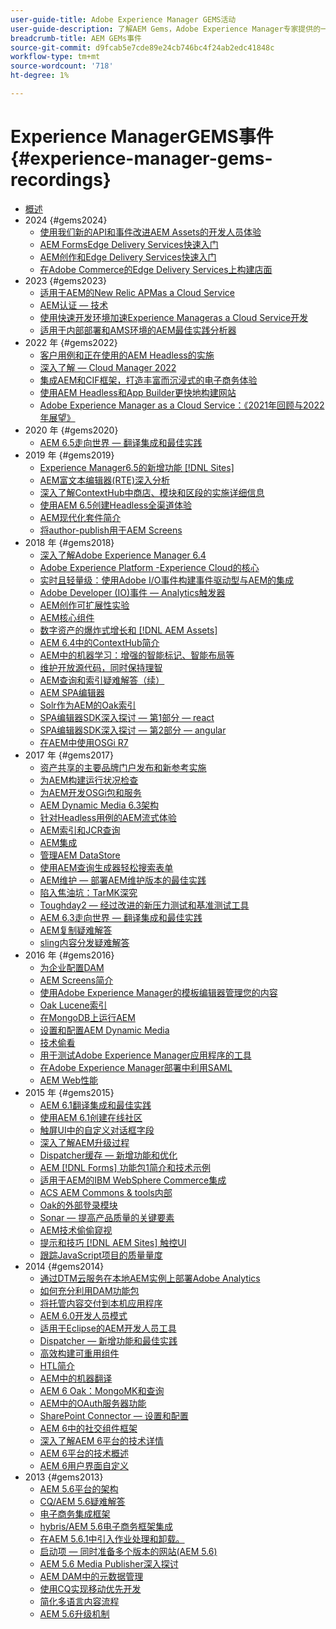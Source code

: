 ```yaml
---
user-guide-title: Adobe Experience Manager GEMS活动
user-guide-description: 了解AEM Gems，Adobe Experience Manager专家提供的一系列技术深入探讨。
breadcrumb-title: AEM GEMs事件
source-git-commit: d9fcab5e7cde89e24cb746bc4f24ab2edc41848c
workflow-type: tm+mt
source-wordcount: '718'
ht-degree: 1%

---
```



# Experience ManagerGEMS事件 {#experience-manager-gems-recordings}

+ [概述](overview.md)
+ 2024 {#gems2024}
   + [使用我们新的API和事件改进AEM Assets的开发人员体验](gems2024/improving-dev-experience-for-aem-assets-with-new-apis-and-events.md)
   + [AEM FormsEdge Delivery Services快速入门](gems2024/edge-delivery-for-aem-forms.md)
   + [AEM创作和Edge Delivery Services快速入门](/help/experience-manager-gems/gems2024/aem-authoring-and-edge-delivery.md)
   + [在Adobe Commerce的Edge Delivery Services上构建店面](/help/experience-manager-gems/gems2024/storefronts-on-edge-delivery-with-adobe-commerce.md)
+ 2023 {#gems2023}
   + [适用于AEM的New Relic APMas a Cloud Service](gems2023/newrelic-apm-for-aem-cloud-service.md)
   + [AEM认证 — 技术](gems2023/aem-certification-technical.md)
   + [使用快速开发环境加速Experience Manageras a Cloud Service开发](/help/experience-manager-gems/gems2023/rapid-development-environments.md)
   + [适用于内部部署和AMS环境的AEM最佳实践分析器](gems2023/aem-best-practices-analyzer.md)
+ 2022 年 {#gems2022}
   + [客户用例和正在使用的AEM Headless的实施](gems2022/customer-use-case-and-implementation-of-aem-headless-in-use.md)
   + [深入了解 — Cloud Manager 2022](gems2022/looking-under-the-hood-cloud-manager-2022.md)
   + [集成AEM和CIF框架，打造丰富而沉浸式的电子商务体验](gems2022/aem-and-cif-framework-integration.md)
   + [使用AEM Headless和App Builder更快地构建网站](gems2022/build-sites-faster-with-headless-and-appbuilder.md)
   + [Adobe Experience Manager as a Cloud Service：《2021年回顾与2022年展望》](gems2022/aemcloudservice-2021-review-and-outlook.md)
+ 2020 年 {#gems2020}
   + [AEM 6.5走向世界 — 翻译集成和最佳实践](gems2020/aem65-readyfortheworld-translationintegration-bestpractices.md)
+ 2019 年 {#gems2019}
   + [Experience Manager6.5的新增功能 [!DNL Sites]](gems2019/adobe-experience-manager-6-5-sites-whats-new.md)
   + [AEM富文本编辑器(RTE)深入分析](gems2019/aem-rich-text-editor-rte-deep-dive1.md)
   + [深入了解ContextHub中商店、模块和区段的实施详细信息](gems2019/contexthub-deep-dive.md)
   + [使用AEM 6.5创建Headless全渠道体验](gems2019/creating-headless-omnichannel-experiences-with-aem-65.md)
   + [AEM现代化套件简介](gems2019/introducing-the-aem-modernization-suite.md)
   + [将author-publish用于AEM Screens](gems2019/leveraging-author-publish-for-aem-screens.md)
+ 2018 年 {#gems2018}
   + [深入了解Adobe Experience Manager 6.4](gems2018/aem-6-4-technical-sneak-peek.md)
   + [Adobe Experience Platform -Experience Cloud的核心](gems2018/aem-acp.md)
   + [实时且轻量级：使用Adobe I/O事件构建事件驱动型与AEM的集成](gems2018/aem-adobe-io.md)
   + [Adobe Developer (IO)事件 — Analytics触发器](gems2018/aem-analytics-triggers.md)
   + [AEM创作可扩展性实验](gems2018/aem-author-scalability1.md)
   + [AEM核心组件](gems2018/aem-core-components.md)
   + [数字资产的爆炸式增长和 [!DNL AEM Assets]](gems2018/aem-digital-asset-explosion.md)
   + [AEM 6.4中的ContextHub简介](gems2018/aem-intro-to-contexthub.md)
   + [AEM中的机器学习：增强的智能标记、智能布局等](gems2018/aem-machine-learning.md)
   + [维护开放源代码，同时保持理智](gems2018/aem-maintaining-open-source.md)
   + [AEM查询和索引疑难解答（续）](gems2018/aem-query-and-index-troubleshooting2.md)
   + [AEM SPA编辑器](gems2018/aem-spa-editor.md)
   + [Solr作为AEM的Oak索引](gems2018/solr-as-an-oak-index-for-aem.md)
   + [SPA编辑器SDK深入探讨 — 第1部分 — react](gems2018/spa-editor-sdk-deep-dive-react.md)
   + [SPA编辑器SDK深入探讨 — 第2部分 — angular](gems2018/spa-editor-sdk-deep-dive-angular.md)
   + [在AEM中使用OSGi R7](gems2018/using-osgi-r7-in-aem.md)
+ 2017 年 {#gems2017}
   + [资产共享的主要品牌门户发布和新参考实施](gems2017/aem-brand-portal.md)
   + [为AEM构建运行状况检查](gems2017/aem-building-health-checks-for-aem.md)
   + [为AEM开发OSGi包和服务](gems2017/aem-developing-osgi-bundles-services-for-aem.md)
   + [AEM Dynamic Media 6.3架构](gems2017/aem-dynamic-media-architecture.md)
   + [针对Headless用例的AEM流式体验](gems2017/aem-headless-usecases.md)
   + [AEM索引和JCR查询](gems2017/aem-indexing-jcr-query.md)
   + [AEM集成](gems2017/aem-integrations.md)
   + [管理AEM DataStore](gems2017/aem-managing-aem-datastore.md)
   + [使用AEM查询生成器轻松搜索表单](gems2017/aem-search-forms-using-querybuilder.md)
   + [AEM维护 — 部署AEM维护版本的最佳实践](gems2017/aem-sustenance-best-practices-deploying-maintenance-releases.md)
   + [陷入焦油坑：TarMK深究](gems2017/aem-tarmk-deepdive.md)
   + [Toughday2 — 经过改进的新压力测试和基准测试工具](gems2017/aem-toughday2-stress-testing-benchmarking-tool.md)
   + [AEM 6.3走向世界 — 翻译集成和最佳实践](gems2017/aem-translation-best-practices.md)
   + [AEM复制疑难解答](gems2017/aem-troubleshooting-aem-replication.md)
   + [sling内容分发疑难解答](gems2017/aem-troubleshooting-sling.md)
+ 2016 年 {#gems2016}
   + [为企业配置DAM](gems2016/aem-configuring-dam-for-enterprise.md)
   + [AEM Screens简介](gems2016/aem-introduction-to-aem-screens.md)
   + [使用Adobe Experience Manager的模板编辑器管理您的内容](gems2016/aem-managing-content-with-template-editor.md)
   + [Oak Lucene索引](gems2016/aem-oak-lucene-indexes.md)
   + [在MongoDB上运行AEM](gems2016/aem-running-aem-on-mongodb.md)
   + [设置和配置AEM Dynamic Media](gems2016/aem-setup-and-configure-aem-dynamic-media.md)
   + [技术偷看](gems2016/aem-technical-sneak-peek.md)
   + [用于测试Adobe Experience Manager应用程序的工具](gems2016/aem-testing-tools-for-aem-apps.md)
   + [在Adobe Experience Manager部署中利用SAML](gems2016/aem-utilizing-saml-in-aem-deployments.md)
   + [AEM Web性能](gems2016/aem-web-performance.md)
+ 2015 年 {#gems2015}
   + [AEM 6.1翻译集成和最佳实践](gems2015/aem-6-1-translation-integration-and-best-practices.md)
   + [使用AEM 6.1创建在线社区](gems2015/aem-creating-online-communities-with-aem-6-1.md)
   + [触屏UI中的自定义对话框字段](gems2015/aem-customizing-dialog-fields-in-touch-ui.md)
   + [深入了解AEM升级过程](gems2015/aem-deep-dive-into-aem-upgrade-process.md)
   + [Dispatcher缓存 — 新增功能和优化](gems2015/aem-dispatcher-caching-new-features-and-optimizations.md)
   + [AEM [!DNL Forms] 功能包1简介和技术示例](gems2015/aem-forms-feature-pack-1-introduction-and-technical-samples.md)
   + [适用于AEM的IBM WebSphere Commerce集成](gems2015/aem-ibm-websphere-commerce-integration-for-aem.md)
   + [ACS AEM Commons &amp; tools内部](gems2015/aem-inside-acs-aem-commons-and-tools.md)
   + [Oak的外部登录模块](gems2015/aem-oak-external-login-module-authenticating-with-ldap-and-beyond.md)
   + [Sonar — 提高产品质量的关键要素](gems2015/aem-sonar-a-key-element-to-improve-product-quality.md)
   + [AEM技术偷偷窥视](gems2015/aem-tech-sneak-peek.md)
   + [提示和技巧 [!DNL AEM Sites] 触控UI](gems2015/aem-tips-and-tricks-for-aem-sites-touch-ui.md)
   + [跟踪JavaScript项目的质量量度](gems2015/aem-track-quality-metrics-of-your-javascript-project.md)
+ 2014 {#gems2014}
   + [通过DTM云服务在本地AEM实例上部署Adobe Analytics](gems2014/aem-adobe-analytics-dynamic-tag-management.md)
   + [如何充分利用DAM功能包](gems2014/aem-dam-feature-pack.md)
   + [将托管内容交付到本机应用程序](gems2014/aem-delivering-managed-content-to-your-native-apps.md)
   + [AEM 6.0开发人员模式](gems2014/aem-developer-mode.md)
   + [适用于Eclipse的AEM开发人员工具](gems2014/aem-developer-tools-for-eclipse.md)
   + [Dispatcher — 新增功能和最佳实践](gems2014/aem-dispatcher.md)
   + [高效构建可重用组件](gems2014/aem-efficiently-build-reusable-components.md)
   + [HTL简介](gems2014/aem-introduction-to-htl.md)
   + [AEM中的机器翻译](gems2014/aem-machine-translation-in-aem.md)
   + [AEM 6 Oak：MongoMK和查询](gems2014/aem-oak-mongomk-and-queries.md)
   + [AEM中的OAuth服务器功能](gems2014/aem-oauth-server-functionality-in-aem.md)
   + [SharePoint Connector — 设置和配置](gems2014/aem-sharepoint-connector-setup-and-configuration.md)
   + [AEM 6中的社交组件框架](gems2014/aem-social-component-framework-in-aem-6.md)
   + [深入了解AEM 6平台的技术详情](gems2014/aem-technical-deep-dive-into-the-aem-6-platform.md)
   + [AEM 6平台的技术概述](gems2014/aem-technical-overview-of-the-aem-6-platform.md)
   + [AEM 6用户界面自定义](gems2014/aem-user-interface-customization-for-aem6.md)
+ 2013 {#gems2013}
   + [AEM 5.6平台的架构](gems2013/aem-architecture-of-the-aem-5-6-platform.md)
   + [CQ/AEM 5.6疑难解答](gems2013/aem-cq-aem-5-6-troubleshooting.md)
   + [电子商务集成框架](gems2013/aem-ecommerce-integration-framework.md)
   + [hybris/AEM 5.6电子商务框架集成](gems2013/aem-hybris-ecommerce-framework-integration.md)
   + [在AEM 5.6.1中引入作业处理和卸载。](gems2013/aem-job-handling-and-offloading.md)
   + [启动项 — 同时准备多个版本的网站(AEM 5.6)](gems2013/aem-launches.md)
   + [AEM 5.6 Media Publisher深入探讨](gems2013/aem-media-publisher-deep-dive.md)
   + [AEM DAM中的元数据管理](gems2013/aem-metadata-management-in-aem-dam.md)
   + [使用CQ实现移动优先开发](gems2013/aem-mobile-first-development-with-cq-made-easy.md)
   + [简化多语言内容流程](gems2013/aem-streamlining-multilingual-content-process.md)
   + [AEM 5.6升级机制](gems2013/aem-upgrade-mechanisms.md)

<!--
+ [Archive] {#archive}
    + [AEM 6 Oak: MongoMK and Queries](archive/aem-oak-mongomk-and-queries.md)
    + [Search forms made easy with the AEM querybuilder](archive/aem-search-forms-using-querybuilder.md)
    + [Deep Dive on implementation details of stores, modules and segments in ContextHub](archive/contexthub-deep-dive.md)
    + [AEM Web Performance](archive/aem-web-performance.md)
    + [AEM Query and Index Troubleshooting](archive/aem-query-and-index-troubleshooting.md)
    + [User Interface Customization for AEM 6](archive/aem-user-interface-customization-for-aem6.md)
    + [Technical Sneak Peek](archive/aem-technical-sneak-peek.md)
    + [Customizing Dialog Fields in Touch UI](archive/aem-customizing-dialog-fields-in-touch-ui.md)
    + [Building Health Checks for AEM](archive/aem-building-health-checks-for-aem.md)
    + [Running AEM on MongoDB](archive/aem-running-aem-on-mongodb.md)
    + [AEM 5.6 Media Publisher Deep Dive ](archive/aem-media-publisher-deep-dive.md)
    + [AEM Fluid Experiences for headless usecases](archive/aem-headless-usecases.md)
    + [The Digital Asset Explosion & AEM Assets](archive/aem-digital-asset-explosion.md)
    + [Introduction of Job Handling and Offloading in AEM 5.6.1. ](archive/aem-job-handling-and-offloading.md)
    + [Technical Overview of the AEM 6 Platform](archive/aem-technical-overview-of-the-aem-6-platform.md)
    + [Launches: concurrent preparation of multiple versions of a website (AEM 5.6) ](archive/aem-launches.md)
    + [Efficiently Build Reusable Components](archive/aem-efficiently-build-reusable-components.md)
    + [AEM Integrations - a solid foundation goes a long way](archive/aem-integrations.md)
    + [Dispatcher - New features and best practices](archive/aem-dispatcher.md)
    + [Adobe Experience Manager 6.5 Sites - What's New](archive/adobe-experience-manager-6-5-sites-whats-new.md)
    + [Oak's External Login Module - Authenticating with LDAP and Beyond](archive/aem-oak-external-login-module-authenticating-with-ldap-and-beyond.md)
    + [Troubleshooting AEM Replication](archive/aem-troubleshooting-aem-replication.md)
    + [Metadata Management in AEM DAM](archive/aem-metadata-management-in-aem-dam.md)
    + [AEM 6.5 Ready for the World - Translation Integration & Best Practices](archive/aem65-readyfortheworld-translationintegration-bestpractices.md)
    + [hybris/AEM 5.6 eCommerce framework integration](archive/aem-hybris-ecommerce-framework-integration.md)
    + [How to deploy Adobe Analytics on a local AEM instance by using the Dynamic Tag Management cloud service](archive/aem-adobe-analytics-dynamic-tag-management.md)
    + [eCommerce Integration Framework ](archive/aem-ecommerce-integration-framework.md)
    + [Real-time and lightweight: build event-driven integrations with AEM using Adobe I/O Events](archive/aem-adobe-io.md)
    + [AEM Tech Sneak Peek](archive/aem-tech-sneak-peek.md)
    + [AEM Rich Text Editor (RTE) Deep Dive](archive/aem-rich-text-editor-rte-deep-dive1.md)
    + [Deep dive into AEM upgrade process](archive/aem-deep-dive-into-aem-upgrade-process.md)
    + [AEM SPA Editor](archive/aem-spa-editor.md)
    + [MSM and Translation: Best Practices ](archive/aem-msm-and-translation-best-practices.md)
    + [AEM Indexing and JCR Query](archive/aem-indexing-jcr-query.md)
    + [IBM WebSphere Commerce Integration for AEM](archive/aem-ibm-websphere-commerce-integration-for-aem.md)
    + [Setup and Configure AEM Dynamic Media](archive/aem-setup-and-configure-aem-dynamic-media.md)
    + [Leveraging author-publish for AEM Screens](archive/leveraging-author-publish-for-aem-screens.md)
    + [Experiments in AEM Author Scalability](archive/aem-author-scalability1.md)
    + [Introduction to AEM Screens](archive/aem-introduction-to-aem-screens.md)
    + [Creating Headless Omnichannel Experiences with AEM 6.5](archive/creating-headless-omnichannel-experiences-with-aem-65.md)
    + [Developing OSGi Bundles and Services for AEM](archive/aem-developing-osgi-bundles-services-for-aem.md)
    + [Technical Deep Dive into the AEM 6 Platform](archive/aem-technical-deep-dive-into-the-aem-6-platform.md)
    + [Adobe Experience Platform - The Heart of Experience Cloud](archive/aem-acp.md)
    + [Social Component Framework in AEM 6](archive/aem-social-component-framework-in-aem-6.md)
    + [Mobile-First Development with CQ Made Easy](archive/aem-mobile-first-development-with-cq-made-easy.md)
    + [AEM Core Components](archive/aem-core-components.md)
    + [AEM SPA Editor](archive/jcr-aem-spa-editor.md)
    + [Major Brand Portal Release and new reference implementation for Asset Share](archive/aem-brand-portal.md)
    + [Utilizing SAML in Adobe Experience Manager deployments](archive/aem-utilizing-saml-in-aem-deployments.md)
    + [AEM 6.0 Developer Mode](archive/aem-developer-mode.md)
    + [AEM [!DNL Forms] Feature Pack 1 introduction and technical samples](archive/aem-forms-feature-pack-1-introduction-and-technical-samples.md)
    + [CQ/AEM 5.6 Troubleshooting](archive/aem-cq-aem-5-6-troubleshooting.md)
    + [AEM Dynamic Media 6.3 Architecture](archive/aem-dynamic-media-architecture.md)
    + [Inside ACS AEM Commons & Tools](archive/aem-inside-acs-aem-commons-and-tools.md)
    + [Creating online Communities with AEM 6.1](archive/aem-creating-online-communities-with-aem-6-1.md)
    + [OAuth Server functionality in AEM - Embrace Federation and unleash your REST APIs!](archive/aem-oauth-server-functionality-in-aem.md)
    + [Into the tar pit: a TarMK deep dive](archive/aem-tarmk-deepdive.md)
    + [Oak Lucene Indexes](archive/aem-oak-lucene-indexes.md)
    + [AEM Developer Tools for Eclipse](archive/aem-developer-tools-for-eclipse.md)
    + [Solr as an Oak index for AEM](archive/solr-as-an-oak-index-for-aem1.md)
    + [Toughday2 - A new and improved stress testing and benchmarking tool](archive/aem-toughday2-stress-testing-benchmarking-tool.md)
    + [Introduction to ContextHub in AEM 6.4](archive/aem-intro-to-contexthub.md)
    + [Configuring the DAM for Enterprise](archive/aem-configuring-dam-for-enterprise.md)
    + [Managing AEM DataStore](archive/aem-managing-aem-datastore.md)
    + [AEM Sustenance - Best Practices for deploying AEM Maintenance Releases](archive/aem-sustenance-best-practices-deploying-maintenance-releases.md)
    + [Maintaining Open Source While Maintaining Your Sanity](archive/aem-maintaining-open-source.md)
    + [SPA Editor SDK Deep Dive - Part 1 - React ](archive/spa-editor-sdk-deep-dive-react.md)
    + [Tools to use for testing Adobe Experience Manager applications](archive/aem-testing-tools-for-aem-apps.md)
    + [Machine Learning in AEM: Enhanced Smart Tags, Smart Layout and more](archive/aem-machine-learning.md)
    + [Tips and tricks for AEM Sites Touch UI](archive/aem-tips-and-tricks-for-aem-sites-touch-ui.md)
    + [Dispatcher Caching - New Features and Optimizations](archive/aem-dispatcher-caching-new-features-and-optimizations.md)
    + [How to get the most out of your DAM Feature Pack](archive/aem-dam-feature-pack.md)
    + [Troubleshooting Sling Content Distribution](archive/aem-troubleshooting-sling.md)
    + [Introduction to HTL](archive/aem-introduction-to-htl.md)
    + [Delivering Managed Content to your Native Apps](archive/aem-delivering-managed-content-to-your-native-apps.md)
    + [SharePoint Connector - Setup and Configuration](archive/aem-sharepoint-connector-setup-and-configuration.md)
    + [AEM 6.1 Translation Integration & Best Practices](archive/aem-6-1-translation-integration-and-best-practices.md)
    + [Managing your content with the template editor of Adobe Experience Manager](archive/aem-managing-content-with-template-editor.md)
    + [SPA Editor SDK Deep Dive - Part 2 - Angular](archive/spa-editor-sdk-deep-dive-angular.md)
    + [Sonar - A key element to improve product quality](archive/aem-sonar-a-key-element-to-improve-product-quality.md)
    + [AEM 6.3 Ready for the World - Translation Integration & Best Practices](archive/aem-translation-best-practices.md)
    + [AEM 5.6 upgrade mechanisms ](archive/aem-upgrade-mechanisms.md)
    + [Track quality metrics of your Javascript project](archive/aem-track-quality-metrics-of-your-javascript-project.md)
    + [Streamlining multilingual content process](archive/aem-streamlining-multilingual-content-process.md)
    + [Deep Dive into Adobe Experience Manager 6.4](archive/aem-6-4-technical-sneak-peek.md)
    + [Machine Translation in AEM](archive/aem-machine-translation-in-aem.md)
    + [Using OSGi R7 in AEM](archive/using-osgi-r7-in-aem.md)
    + [Architecture of the AEM 5.6 Platform](archive/aem-architecture-of-the-aem-5-6-platform.md)
    + [Adobe I/O Events - Analytics Triggers](archive/aem-analytics-triggers.md)
    + [Introducing the AEM Modernization Suite](archive/introducing-the-aem-modernization-suite.md)
    + [AEM Query and Index Troubleshooting](archive/aem-query-and-index-troubleshooting2.md)
-->
